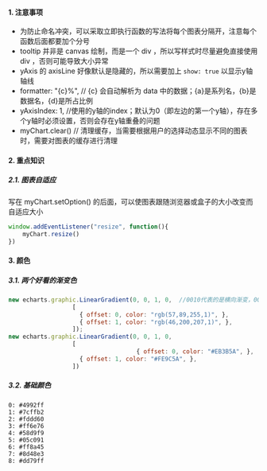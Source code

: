 #### 1. 注意事项

- 为防止命名冲突，可以采取立即执行函数的写法将每个图表分隔开，注意每个函数后面都要加个分号
-   tooltip 并非是 canvas 绘制，而是一个 div ，所以写样式时尽量避免直接使用 div ，否则可能导致大小异常
-   yAxis 的 axisLine 好像默认是隐藏的，所以需要加上 `show: true` 以显示y轴轴线
-   formatter: "{c}%", // {c} 会自动解析为 data 中的数据；{a}是系列名，{b}是数据名，{d}是所占比例
-   yAxisIndex: 1, //使用的y轴的index；默认为0（即左边的第一个y轴），存在多个y轴时必须设置，否则会存在y轴重叠的问题
- myChart.clear()  // 清理缓存，当需要根据用户的选择动态显示不同的图表时，需要对图表的缓存进行清理

     







#### 2. 重点知识

##### 2.1. 图表自适应

写在 myChart.setOption() 的后面，可以使图表跟随浏览器或盒子的大小改变而自适应大小

```js
window.addEventListener("resize", function(){
	myChart.resize()
})
```



#### 3. 颜色

##### 3.1. 两个好看的渐变色

```js
new echarts.graphic.LinearGradient(0, 0, 1, 0,  //0010代表的是横向渐变，0001为纵向
                  [
                    { offset: 0, color: "rgb(57,89,255,1)", },
                    { offset: 1, color: "rgb(46,200,207,1)", },
                  ]);
new echarts.graphic.LinearGradient(0, 0, 1, 0,
                  [ 
  									{ offset: 0, color: "#EB3B5A", },
                    { offset: 1, color: "#FE9C5A", }, 
                  ])

```

##### 3.2. 基础颜色

```
0: #4992ff
1: #7cffb2
2: #fddd60
3: #ff6e76
4: #58d9f9
5: #05c091
6: #ff8a45
7: #8d48e3
8: #dd79ff
```

